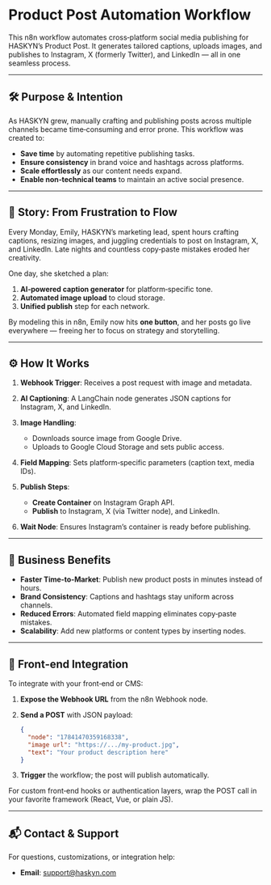 # Product Post Automation Workflow

This n8n workflow automates cross‑platform social media publishing for HASKYN’s Product Post. It generates tailored captions, uploads images, and publishes to Instagram, X (formerly Twitter), and LinkedIn — all in one seamless process.

---

## 🛠️ Purpose & Intention

As HASKYN grew, manually crafting and publishing posts across multiple channels became time‑consuming and error prone. This workflow was created to:

* **Save time** by automating repetitive publishing tasks.
* **Ensure consistency** in brand voice and hashtags across platforms.
* **Scale effortlessly** as our content needs expand.
* **Enable non‑technical teams** to maintain an active social presence.

---

## 📖 Story: From Frustration to Flow

Every Monday, Emily, HASKYN’s marketing lead, spent hours crafting captions, resizing images, and juggling credentials to post on Instagram, X, and LinkedIn. Late nights and countless copy‑paste mistakes eroded her creativity.

One day, she sketched a plan:

1. **AI‑powered caption generator** for platform‑specific tone.
2. **Automated image upload** to cloud storage.
3. **Unified publish** step for each network.

By modeling this in n8n, Emily now hits **one button**, and her posts go live everywhere — freeing her to focus on strategy and storytelling.

---

## ⚙️ How It Works

1. **Webhook Trigger**: Receives a post request with image and metadata.
2. **AI Captioning**: A LangChain node generates JSON captions for Instagram, X, and LinkedIn.
3. **Image Handling**:

   * Downloads source image from Google Drive.
   * Uploads to Google Cloud Storage and sets public access.
4. **Field Mapping**: Sets platform‑specific parameters (caption text, media IDs).
5. **Publish Steps**:

   * **Create Container** on Instagram Graph API.
   * **Publish** to Instagram, X (via Twitter node), and LinkedIn.
6. **Wait Node**: Ensures Instagram’s container is ready before publishing.

---

## 🚀 Business Benefits

* **Faster Time‑to‑Market**: Publish new product posts in minutes instead of hours.
* **Brand Consistency**: Captions and hashtags stay uniform across channels.
* **Reduced Errors**: Automated field mapping eliminates copy‑paste mistakes.
* **Scalability**: Add new platforms or content types by inserting nodes.

---

## 🔌 Front‑end Integration

To integrate with your front‑end or CMS:

1. **Expose the Webhook URL** from the n8n Webhook node.
2. **Send a POST** with JSON payload:

   ```json
   {
     "node": "17841470359168338",
     "image url": "https://.../my-product.jpg",
     "text": "Your product description here"
   }
   ```
3. **Trigger** the workflow; the post will publish automatically.

For custom front‑end hooks or authentication layers, wrap the POST call in your favorite framework (React, Vue, or plain JS).

---

## 📬 Contact & Support

For questions, customizations, or integration help:

* **Email**: [support@haskyn.com](mailto:basalelr@gmail.com
)

